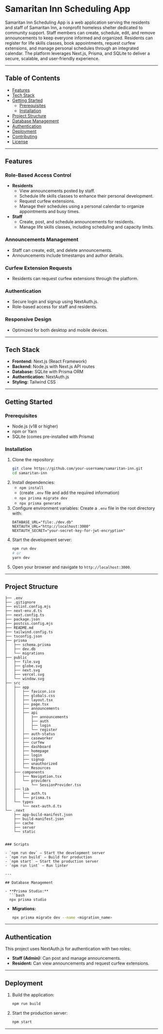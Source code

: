 # Samaritan Inn Scheduling App

Samaritan Inn Scheduling App is a web application serving the residents and staff of Samaritan Inn, a nonprofit homeless shelter dedicated to community support. Staff members can create, schedule, edit, and remove announcements to keep everyone informed and organized. Residents can register for life skills classes, book appointments, request curfew extensions, and manage personal schedules through an integrated calendar. The platform leverages Next.js, Prisma, and SQLite to deliver a secure, scalable, and user-friendly experience.

---

## Table of Contents

- [Features](#features)
- [Tech Stack](#tech-stack)
- [Getting Started](#getting-started)
  - [Prerequisites](#prerequisites)
  - [Installation](#installation)
- [Project Structure](#project-structure)
- [Database Management](#database-management)
- [Authentication](#authentication)
- [Deployment](#deployment)
- [Contributing](#contributing)
- [License](#license)

---

## Features

### Role-Based Access Control

- **Residents**
  - View announcements posted by staff.
  - Schedule life skills classes to enhance their personal development.
  - Request curfew extensions.
  - Manage their schedules using a personal calendar to organize appointments and busy times.
- **Staff**
  - Create, post, and schedule announcements for residents.
  - Manage life skills classes, including scheduling and capacity limits.

### Announcements Management

- Staff can create, edit, and delete announcements.
- Announcements include timestamps and author details.

### Curfew Extension Requests

- Residents can request curfew extensions through the platform.

### Authentication

- Secure login and signup using NextAuth.js.
- Role-based access for staff and residents.

### Responsive Design

- Optimized for both desktop and mobile devices.

---

## Tech Stack

- **Frontend:** Next.js (React Framework)
- **Backend:** Node.js with Next.js API routes
- **Database:** SQLite with Prisma ORM
- **Authentication:** NextAuth.js
- **Styling:** Tailwind CSS

---

## Getting Started

### Prerequisites

- Node.js (v18 or higher)
- npm or Yarn
- SQLite (comes pre-installed with Prisma)

### Installation

1. Clone the repository:
   ```bash
   git clone https://github.com/your-username/samaritan-inn.git
   cd samaritan-inn
   ```
2. Install dependencies:
   - `npm install`
   - (create `.env` file and add the required information)
   - `npx prisma migrate dev`
   - `npx prisma generate`
3. Configure environment variables:
   Create a `.env` file in the root directory with:
   ```env
   DATABASE_URL="file:./dev.db"
   NEXTAUTH_URL="http://localhost:3000"
   NEXTAUTH_SECRET="your-secret-key-for-jwt-encryption"
   ```
4. Start the development server:
   ```bash
   npm run dev
   # or
   yarn dev
   ```
5. Open your browser and navigate to `http://localhost:3000`.

---

## Project Structure

```text
├── .env  
├── .gitignore  
├── eslint.config.mjs  
├── next-env.d.ts  
├── next.config.ts  
├── package.json  
├── postcss.config.mjs  
├── README.md  
├── tailwind.config.ts  
├── tsconfig.json  
├── prisma  
│   ├── schema.prisma  
│   ├── dev.db  
│   └── migrations  
├── public  
│   ├── file.svg  
│   ├── globe.svg  
│   ├── next.svg  
│   ├── vercel.svg  
│   └── window.svg  
├── src  
│   ├── app  
│   │   ├── favicon.ico  
│   │   ├── globals.css  
│   │   ├── layout.tsx  
│   │   ├── page.tsx  
│   │   ├── announcements  
│   │   ├── api  
│   │   │   ├── announcements  
│   │   │   ├── auth  
│   │   │   ├── login  
│   │   │   └── register  
│   │   ├── auth-status  
│   │   ├── caseworker  
│   │   ├── curfew  
│   │   ├── dashboard  
│   │   ├── homepage  
│   │   ├── login  
│   │   ├── signup  
│   │   ├── unauthorized  
│   │   └── Resources  
│   ├── components  
│   │   ├── Navigation.tsx  
│   │   └── providers  
│   │       └── SessionProvider.tsx  
│   ├── lib  
│   │   ├── auth.ts  
│   │   └── prisma.ts  
│   └── types  
│       └── next-auth.d.ts  
└── .next  
    ├── app-build-manifest.json  
    ├── build-manifest.json  
    ├── cache  
    ├── server  
    └── static  


### Scripts

- `npm run dev` – Start the development server  
- `npm run build` – Build for production  
- `npm start` – Start the production server  
- `npm run lint` – Run linter  

---

## Database Management

- **Prisma Studio:**  
  ```bash
  npx prisma studio
  ```
- **Migrations:**  
  ```bash
  npx prisma migrate dev --name <migration_name>
  ```

---

## Authentication

This project uses NextAuth.js for authentication with two roles:

- **Staff (Admin):** Can post and manage announcements.  
- **Resident:** Can view announcements and request curfew extensions.

---

## Deployment

1. Build the application:
   ```bash
   npm run build
   ```
2. Start the production server:
   ```bash
   npm start
   ```

---
